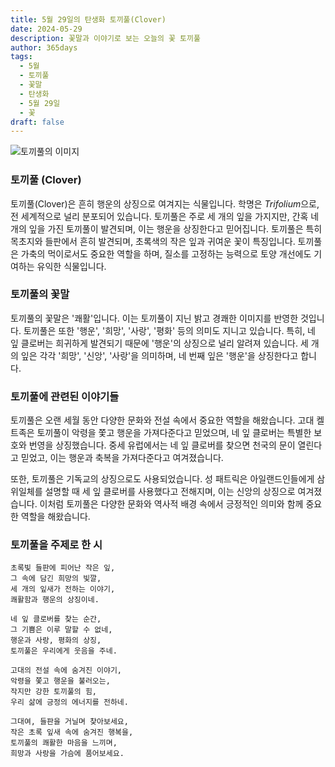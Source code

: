 ```yaml
---
title: 5월 29일의 탄생화 토끼풀(Clover)
date: 2024-05-29
description: 꽃말과 이야기로 보는 오늘의 꽃 토끼풀
author: 365days
tags:
  - 5월
  - 토끼풀
  - 꽃말
  - 탄생화
  - 5월 29일
  - 꽃
draft: false
---
```


![토끼풀의 이미지](https://cdn.pixabay.com/photo/2018/09/03/09/02/clover-3650704_640.jpg#center)


### 토끼풀 (Clover)

토끼풀(Clover)은 흔히 행운의 상징으로 여겨지는 식물입니다. 학명은 *Trifolium*으로, 전 세계적으로 널리 분포되어 있습니다. 토끼풀은 주로 세 개의 잎을 가지지만, 간혹 네 개의 잎을 가진 토끼풀이 발견되며, 이는 행운을 상징한다고 믿어집니다. 토끼풀은 특히 목초지와 들판에서 흔히 발견되며, 초록색의 작은 잎과 귀여운 꽃이 특징입니다. 토끼풀은 가축의 먹이로서도 중요한 역할을 하며, 질소를 고정하는 능력으로 토양 개선에도 기여하는 유익한 식물입니다.

### 토끼풀의 꽃말

토끼풀의 꽃말은 '쾌활'입니다. 이는 토끼풀이 지닌 밝고 경쾌한 이미지를 반영한 것입니다. 토끼풀은 또한 '행운', '희망', '사랑', '평화' 등의 의미도 지니고 있습니다. 특히, 네 잎 클로버는 희귀하게 발견되기 때문에 '행운'의 상징으로 널리 알려져 있습니다. 세 개의 잎은 각각 '희망', '신앙', '사랑'을 의미하며, 네 번째 잎은 '행운'을 상징한다고 합니다.

### 토끼풀에 관련된 이야기들

토끼풀은 오랜 세월 동안 다양한 문화와 전설 속에서 중요한 역할을 해왔습니다. 고대 켈트족은 토끼풀이 악령을 쫓고 행운을 가져다준다고 믿었으며, 네 잎 클로버는 특별한 보호와 번영을 상징했습니다. 중세 유럽에서는 네 잎 클로버를 찾으면 천국의 문이 열린다고 믿었고, 이는 행운과 축복을 가져다준다고 여겨졌습니다.

또한, 토끼풀은 기독교의 상징으로도 사용되었습니다. 성 패트릭은 아일랜드인들에게 삼위일체를 설명할 때 세 잎 클로버를 사용했다고 전해지며, 이는 신앙의 상징으로 여겨졌습니다. 이처럼 토끼풀은 다양한 문화와 역사적 배경 속에서 긍정적인 의미와 함께 중요한 역할을 해왔습니다.

### 토끼풀을 주제로 한 시

```
초록빛 들판에 피어난 작은 잎,
그 속에 담긴 희망의 빛깔,
세 개의 잎새가 전하는 이야기,
쾌활함과 행운의 상징이네.

네 잎 클로버를 찾는 순간,
그 기쁨은 이루 말할 수 없네,
행운과 사랑, 평화의 상징,
토끼풀은 우리에게 웃음을 주네.

고대의 전설 속에 숨겨진 이야기,
악령을 쫓고 행운을 불러오는,
작지만 강한 토끼풀의 힘,
우리 삶에 긍정의 에너지를 전하네.

그대여, 들판을 거닐며 찾아보세요,
작은 초록 잎새 속에 숨겨진 행복을,
토끼풀의 쾌활한 마음을 느끼며,
희망과 사랑을 가슴에 품어보세요.
```

